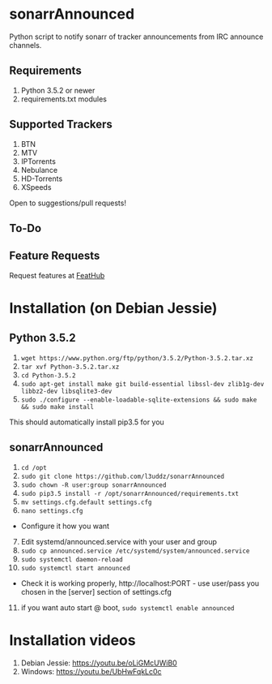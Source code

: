 # sonarrAnnounced

Python script to notify sonarr of tracker announcements from IRC announce channels. 

## Requirements
1. Python 3.5.2 or newer
2. requirements.txt modules

## Supported Trackers
1. BTN
2. MTV
3. IPTorrents
4. Nebulance
5. HD-Torrents
6. XSpeeds

Open to suggestions/pull requests!

## To-Do


## Feature Requests
Request features at [FeatHub](http://feathub.com/l3uddz/sonarrAnnounced)


# Installation (on Debian Jessie)
## Python 3.5.2

1. `wget https://www.python.org/ftp/python/3.5.2/Python-3.5.2.tar.xz`
2. `tar xvf Python-3.5.2.tar.xz`
3. `cd Python-3.5.2`
4. `sudo apt-get install make git build-essential libssl-dev zlib1g-dev libbz2-dev libsqlite3-dev`
5. `sudo ./configure --enable-loadable-sqlite-extensions && sudo make && sudo make install`

This should automatically install pip3.5 for you

## sonarrAnnounced
1. `cd /opt`
2. `sudo git clone https://github.com/l3uddz/sonarrAnnounced`
3. `sudo chown -R user:group sonarrAnnounced`
4. `sudo pip3.5 install -r /opt/sonarrAnnounced/requirements.txt`
5. `mv settings.cfg.default settings.cfg`
6. `nano settings.cfg`
- Configure it how you want
7. Edit systemd/announced.service with your user and group
8. `sudo cp announced.service /etc/systemd/system/announced.service`
9. `sudo systemctl daemon-reload`
10. `sudo systemctl start announced`
- Check it is working properly, http://localhost:PORT - use user/pass you chosen in the [server] section of settings.cfg
11. if you want auto start @ boot, `sudo systemctl enable announced`

# Installation videos
1. Debian Jessie: https://youtu.be/oLiGMcUWiB0
2. Windows: https://youtu.be/UbHwFqkLc0c
